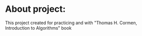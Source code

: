 # About project:

This project created for practicing and with "Thomas H. Cormen, Introduction to Algorithms" book

